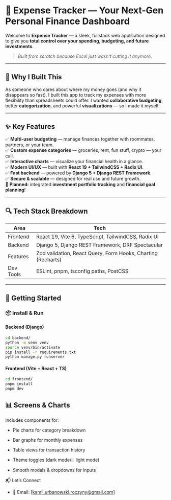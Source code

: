 # 💸 Expense Tracker — Your Next-Gen Personal Finance Dashboard

Welcome to **Expense Tracker** — a sleek, fullstack web application designed to give you **total control over your spending, budgeting, and future investments**.

> _Built from scratch because Excel just wasn't cutting it anymore._

---

## 🤔 Why I Built This

As someone who cares about where my money goes (and why it disappears so fast), I built this app to track my expenses with more flexibility than spreadsheets could offer. I wanted **collaborative budgeting**, better **categorization**, and powerful **visualizations** — so I made it myself.

---

## ✨ Key Features

✅ **Multi-user budgeting** — manage finances together with roommates, partners, or your team.  
✅ **Custom expense categories** — groceries, rent, fun stuff, crypto — your call.  
✅ **Interactive charts** — visualize your financial health in a glance.  
✅ **Modern UI/UX** — built with **React 19 + TailwindCSS + Radix UI**.  
✅ **Fast backend** — powered by **Django 5 + Django REST Framework**.  
✅ **Secure & scalable** — designed for real use and future growth.  
🚧 **Planned:** integrated **investment portfolio tracking** and **financial goal planning**!

---

## 🔍 Tech Stack Breakdown

| Area       | Tech                                                         |
|------------|--------------------------------------------------------------|
| Frontend   | React 19, Vite 6, TypeScript, TailwindCSS, Radix UI          |
| Backend    | Django 5, Django REST Framework, DRF Spectacular             |
| Features   | Zod validation, React Query, Form Hooks, Charting (Recharts) |
| Dev Tools  | ESLint, pnpm, tsconfig paths, PostCSS                        |

---

## 🚀 Getting Started

### 📦 Install & Run

#### Backend (Django)

```bash
cd backend/
python -m venv venv
source venv/bin/activate
pip install -r requirements.txt
python manage.py runserver
```

#### Frontend (Vite + React + TS)

```bash
cd frontend/
pnpm install
pnpm dev
```

## 📊 Screens & Charts

Includes components for:
- Pie charts for category breakdown

- Bar graphs for monthly expenses

- Table views for transaction history

- Theme toggles (dark mode/💡 light mode)

- Smooth modals & dropdowns for inputs

📬 Let’s Connect

- 💌 Email: [kamil.urbanowski.roczyny@gmail.com]
